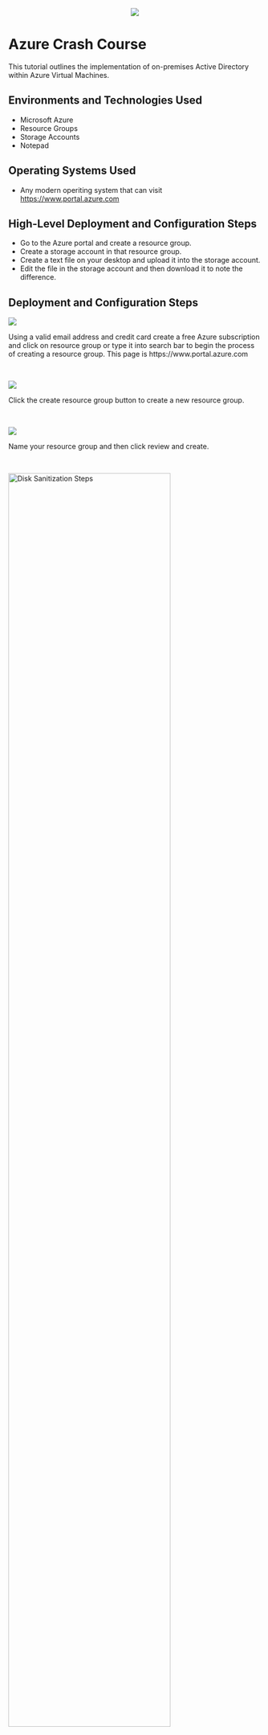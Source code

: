 <p align="center">
<img src="https://i.imgur.com/uHHD2uh.png"/>
</p>

<h1>Azure Crash Course</h1>
This tutorial outlines the implementation of on-premises Active Directory within Azure Virtual Machines.<br />



<h2>Environments and Technologies Used</h2>

- Microsoft Azure
- Resource Groups
- Storage Accounts
- Notepad

<h2>Operating Systems Used </h2>
  
- Any modern operiting system that can visit https://www.portal.azure.com
  
<h2>High-Level Deployment and Configuration Steps</h2>

- Go to the Azure portal and create a resource group.
- Create a storage account in that resource group.
- Create a text file on your desktop and upload it into the storage account.
- Edit the file in the storage account and then download it to note the difference.

<h2>Deployment and Configuration Steps</h2>

<p>
<img src="https://i.imgur.com/mQs4Heq.png"/>
</p>
<p>
Using a valid email address and credit card create a free Azure subscription and click on resource group or type it into search bar to begin the process of creating a resource group. This page is https://www.portal.azure.com
</p>
<br />

<p>
<img src="https://i.imgur.com/yQMObw4.png"/>
</p>
<p>
Click the create resource group button to create a new resource group.
</p>
<br />

<p>
<img src="https://i.imgur.com/RBCtlXU.png"/>
</p>
<p>
Name your resource group and then click review and create.
</p>
<br />

<p>
<img src="https://i.imgur.com/DJmEXEB.png" height="80%" width="80%" alt="Disk Sanitization Steps"/>
</p>
<p>
Lorem ipsum dolor sit amet, consectetur adipiscing elit, sed do eiusmod tempor incididunt ut labore et dolore magna aliqua. Ut enim ad minim veniam, quis nostrud exercitation ullamco laboris nisi ut aliquip ex ea commodo consequat. Duis aute irure dolor in reprehenderit in voluptate velit esse cillum dolore eu fugiat nulla pariatur.
</p>
<br />

<p>
<img src="https://i.imgur.com/DJmEXEB.png" height="80%" width="80%" alt="Disk Sanitization Steps"/>
</p>
<p>
Lorem ipsum dolor sit amet, consectetur adipiscing elit, sed do eiusmod tempor incididunt ut labore et dolore magna aliqua. Ut enim ad minim veniam, quis nostrud exercitation ullamco laboris nisi ut aliquip ex ea commodo consequat. Duis aute irure dolor in reprehenderit in voluptate velit esse cillum dolore eu fugiat nulla pariatur.
</p>
<br />


